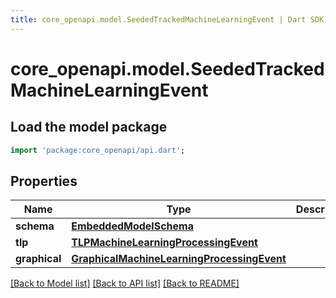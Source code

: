 ```yaml
---
title: core_openapi.model.SeededTrackedMachineLearningEvent | Dart SDK
---
```


# core_openapi.model.SeededTrackedMachineLearningEvent

## Load the model package
```dart
import 'package:core_openapi/api.dart';
```

## Properties
Name | Type | Description | Notes
------------ | ------------- | ------------- | -------------
**schema** | [**EmbeddedModelSchema**](EmbeddedModelSchema.md) |  | [optional] 
**tlp** | [**TLPMachineLearningProcessingEvent**](TLPMachineLearningProcessingEvent.md) |  | [optional] 
**graphical** | [**GraphicalMachineLearningProcessingEvent**](GraphicalMachineLearningProcessingEvent.md) |  | [optional] 

[[Back to Model list]](../README.md#documentation-for-models) [[Back to API list]](../README.md#documentation-for-api-endpoints) [[Back to README]](../README.md)



